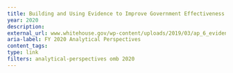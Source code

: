 ```yaml
---
title: Building and Using Evidence to Improve Government Effectiveness (FY 2020 Analytical Perspectives - Chapter 6)
year: 2020
description: 
external_url: www.whitehouse.gov/wp-content/uploads/2019/03/ap_6_evidence-fy2020.pdf
aria-label: FY 2020 Analytical Perspectives
content_tags: 
type: link
filters: analytical-perspectives omb 2020
---
```

